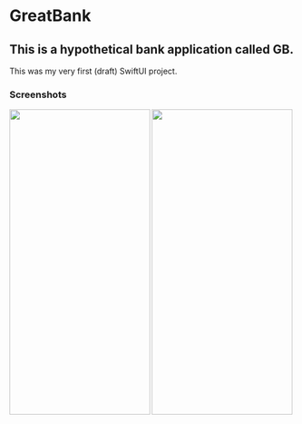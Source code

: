 # GreatBank

## This is a hypothetical bank application called GB.

This was my very first (draft) SwiftUI project.

### Screenshots
<img align="left" src="Screenshots/screen1.png" width="248" height="538" />
<img align="left" src="Screenshots/screen2.png" width="248" height="538" />